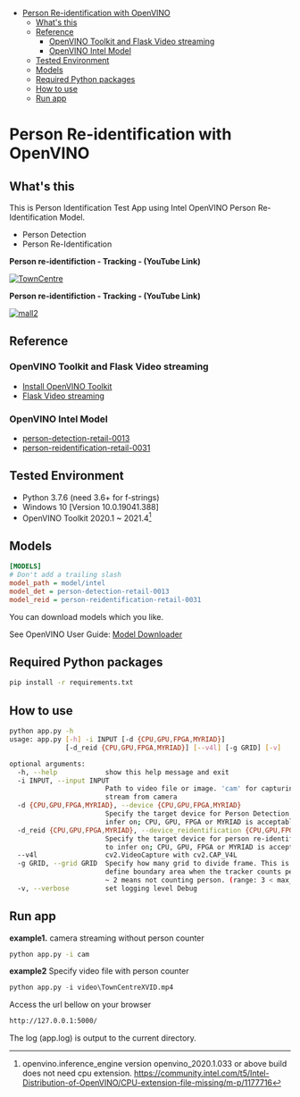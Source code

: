 <!-- TOC -->

- [Person Re-identification with OpenVINO](#person-re-identification-with-openvino)
  - [What's this](#whats-this)
  - [Reference](#reference)
    - [OpenVINO Toolkit and Flask Video streaming](#openvino-toolkit-and-flask-video-streaming)
    - [OpenVINO Intel Model](#openvino-intel-model)
  - [Tested Environment](#tested-environment)
  - [Models](#models)
  - [Required Python packages](#required-python-packages)
  - [How to use](#how-to-use)
  - [Run app](#run-app)

<!-- /TOC -->

# Person Re-identification with OpenVINO

## What's this

This is Person Identification Test App using Intel OpenVINO Person Re-Identification Model.

* Person Detection
* Person Re-Identification

**Person re-identifiction - Tracking - (YouTube Link)**

<a href="https://youtu.be/mu_8jFkjRFk">
<img src="https://raw.githubusercontent.com/wiki/kodamap/person_reidentification/images/TownCentre.gif" alt="TownCentre" width="%" height="auto"></a>

**Person re-identifiction - Tracking - (YouTube Link)**

<a href="https://youtu.be/j0AXqqnYZaY">
<img src="https://raw.githubusercontent.com/wiki/kodamap/person_reidentification/images/mall2.gif" alt="mall2" width="%" height="auto"></a>


## Reference

### OpenVINO Toolkit and Flask Video streaming

* [Install OpenVINO Toolkit](https://docs.openvinotoolkit.org/latest/index.html)
* [Flask Video streaming](https://github.com/miguelgrinberg/flask-video-streaming)

### OpenVINO Intel Model

* [person-detection-retail-0013](https://github.com/openvinotoolkit/open_model_zoo/blob/master/models/intel/person-detection-retail-0013/description/person-detection-retail-0013.md)
* [person-reidentification-retail-0031](https://github.com/openvinotoolkit/open_model_zoo/blob/2020.3/models/intel/person-reidentification-retail-0031/description/person-reidentification-retail-0031.md)


## Tested Environment

- Python 3.7.6 (need 3.6+ for f-strings)
- Windows 10 [Version 10.0.19041.388]
- OpenVINO Toolkit 2020.1 ~ 2021.4[^1]

[^1]: openvino.inference_engine version openvino_2020.1.033 or above build does not need cpu extension.
      https://community.intel.com/t5/Intel-Distribution-of-OpenVINO/CPU-extension-file-missing/m-p/1177716
      
## Models

```ini
[MODELS]
# Don't add a trailing slash
model_path = model/intel
model_det = person-detection-retail-0013
model_reid = person-reidentification-retail-0031
```

You can download models which you like.

See OpenVINO User Guide: [Model Downloader](https://docs.openvino.ai/2021.4/openvino_docs_IE_DG_Tools_Model_Downloader.html)


## Required Python packages

```sh
pip install -r requirements.txt
```

## How to use

```sh
python app.py -h
usage: app.py [-h] -i INPUT [-d {CPU,GPU,FPGA,MYRIAD}]
              [-d_reid {CPU,GPU,FPGA,MYRIAD}] [--v4l] [-g GRID] [-v]

optional arguments:
  -h, --help            show this help message and exit
  -i INPUT, --input INPUT
                        Path to video file or image. 'cam' for capturing video
                        stream from camera
  -d {CPU,GPU,FPGA,MYRIAD}, --device {CPU,GPU,FPGA,MYRIAD}
                        Specify the target device for Person Detection to
                        infer on; CPU, GPU, FPGA or MYRIAD is acceptable.
  -d_reid {CPU,GPU,FPGA,MYRIAD}, --device_reidentification {CPU,GPU,FPGA,MYRIAD}
                        Specify the target device for person re-identificaiton
                        to infer on; CPU, GPU, FPGA or MYRIAD is acceptable.
  --v4l                 cv2.VideoCapture with cv2.CAP_V4L
  -g GRID, --grid GRID  Specify how many grid to divide frame. This is used to
                        define boundary area when the tracker counts person. 0
                        ~ 2 means not counting person. (range: 3 < max_grid)
  -v, --verbose         set logging level Debug
```


## Run app

**example1.** camera streaming without person counter 

```sh
python app.py -i cam
```

**example2** Specify video file with person counter

```py
python app.py -i video\TownCentreXVID.mp4
```


Access the url bellow on your browser

```txt
http://127.0.0.1:5000/
```

The log (app.log) is output to the current directory.